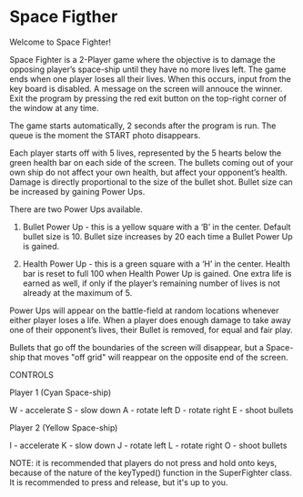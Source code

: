 # Space Figther

Welcome to Space Fighter!

Space Fighter is a 2-Player game where the objective is to damage the opposing player’s space-ship until they have no more lives left. The game ends when one player loses all their lives. When this occurs, input from the key board is disabled. A message on the screen will annouce the winner. Exit the program by pressing the red exit button on the top-right corner of the window at any time.

The game starts automatically, 2 seconds after the program is run. The queue is the moment the START photo disappears.

Each player starts off with 5 lives, represented by the 5 hearts below the green health bar on each side of the screen. The bullets coming out of your own ship do not affect your own health, but affect your opponent’s health. Damage is directly proportional to the size of the bullet shot. Bullet size can be increased by gaining Power Ups.

There are two Power Ups available.

1. Bullet Power Up - this is a yellow square with a ‘B’ in the center. Default bullet size is 10. Bullet size increases by 20 each time a Bullet Power Up is gained. 

2. Health Power Up - this is a green square with a ‘H’ in the center. Health bar is reset to full 100 when Health Power Up is gained. One extra life is earned as well, if only if the player’s remaining number of lives is not already at the maximum of 5.

Power Ups will appear on the battle-field at random locations whenever either player loses a life. When a player does enough damage to take away one of their opponent’s lives, their Bullet is removed, for equal and fair play.

Bullets that go off the boundaries of the screen will disappear, but a Space-ship that moves "off grid" will reappear on the
opposite end of the screen.

CONTROLS

Player 1 (Cyan Space-ship)

W - accelerate
S - slow down
A - rotate left
D - rotate right
E - shoot bullets

Player 2 (Yellow Space-ship)

I - accelerate
K - slow down
J - rotate left
L - rotate right
O - shoot bullets

NOTE: it is recommended that players do not press and hold onto keys, because of the nature of the keyTyped() function in the SuperFighter class. It is recommended to press and release, but it's up to you.
